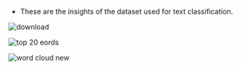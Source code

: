 
- These are the insights of the dataset used for text classification. 

![download](https://github.com/user-attachments/assets/71cc821c-b0da-48c4-8cdf-a97757dff126)

![top 20 eords](https://github.com/user-attachments/assets/7de9571d-e3fe-4afc-b62e-b7af25a4a630)

![word cloud new](https://github.com/user-attachments/assets/38268388-0a39-40f0-a45b-1264b2da0329)
